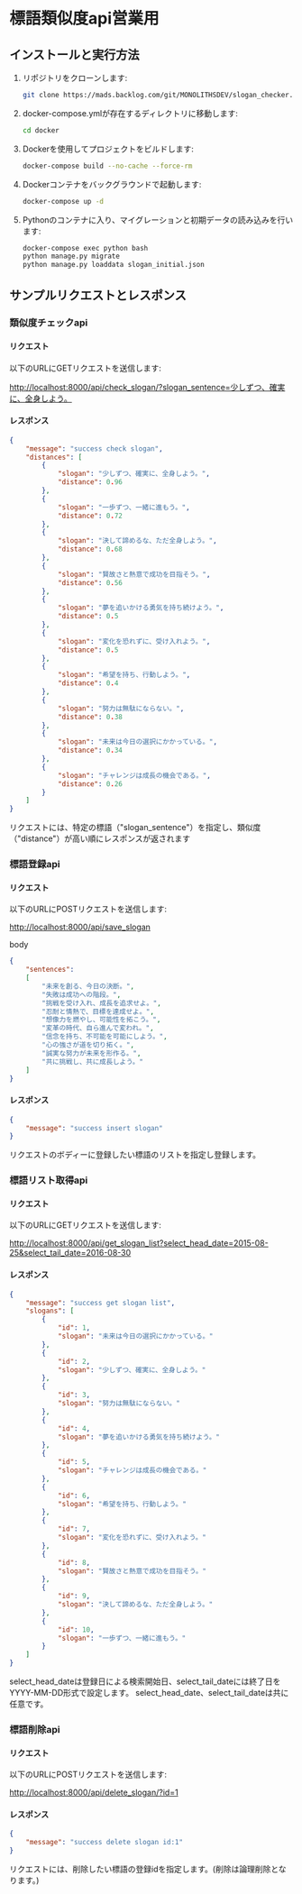 # 標語類似度api営業用

## インストールと実行方法

1. リポジトリをクローンします:

    ```bash
    git clone https://mads.backlog.com/git/MONOLITHSDEV/slogan_checker.git
    ```

2. docker-compose.ymlが存在するディレクトリに移動します:

    ```bash
    cd docker
    ```

3. Dockerを使用してプロジェクトをビルドします:

    ```bash
    docker-compose build --no-cache --force-rm
    ```

4. Dockerコンテナをバックグラウンドで起動します:

    ```bash
    docker-compose up -d
    ```

5. Pythonのコンテナに入り、マイグレーションと初期データの読み込みを行います:

    ```bash
    docker-compose exec python bash
    python manage.py migrate
    python manage.py loaddata slogan_initial.json
    ```

## サンプルリクエストとレスポンス

### 類似度チェックapi

#### リクエスト

以下のURLにGETリクエストを送信します:

<http://localhost:8000/api/check_slogan/?slogan_sentence=少しずつ、確実に、全身しよう。>

#### レスポンス

```json
{
    "message": "success check slogan",
    "distances": [
        {
            "slogan": "少しずつ、確実に、全身しよう。",
            "distance": 0.96
        },
        {
            "slogan": "一歩ずつ、一緒に進もう。",
            "distance": 0.72
        },
        {
            "slogan": "決して諦めるな、ただ全身しよう。",
            "distance": 0.68
        },
        {
            "slogan": "賢故さと熱意で成功を目指そう。",
            "distance": 0.56
        },
        {
            "slogan": "夢を追いかける勇気を持ち続けよう。",
            "distance": 0.5
        },
        {
            "slogan": "変化を恐れずに、受け入れよう。",
            "distance": 0.5
        },
        {
            "slogan": "希望を持ち、行動しよう。",
            "distance": 0.4
        },
        {
            "slogan": "努力は無駄にならない。",
            "distance": 0.38
        },
        {
            "slogan": "未来は今日の選択にかかっている。",
            "distance": 0.34
        },
        {
            "slogan": "チャレンジは成長の機会である。",
            "distance": 0.26
        }
    ]
}
```

リクエストには、特定の標語（"slogan_sentence"）を指定し、類似度（"distance"）が高い順にレスポンスが返されます

### 標語登録api

#### リクエスト

以下のURLにPOSTリクエストを送信します:

<http://localhost:8000/api/save_slogan>

body

```json
{
    "sentences": 
    [
        "未来を創る、今日の決断。",
        "失敗は成功への階段。",
        "挑戦を受け入れ、成長を追求せよ。",
        "忍耐と情熱で、目標を達成せよ。",
        "想像力を燃やし、可能性を拓こう。",
        "変革の時代、自ら進んで変われ。",
        "信念を持ち、不可能を可能にしよう。",
        "心の強さが道を切り拓く。",
        "誠実な努力が未来を形作る。",
        "共に挑戦し、共に成長しよう。"
    ]
}
```

#### レスポンス

```json
{
    "message": "success insert slogan"
}
```

リクエストのボディーに登録したい標語のリストを指定し登録します。

### 標語リスト取得api

#### リクエスト

以下のURLにGETリクエストを送信します:

<http://localhost:8000/api/get_slogan_list?select_head_date=2015-08-25&select_tail_date=2016-08-30>

#### レスポンス

```json
{
    "message": "success get slogan list",
    "slogans": [
        {
            "id": 1,
            "slogan": "未来は今日の選択にかかっている。"
        },
        {
            "id": 2,
            "slogan": "少しずつ、確実に、全身しよう。"
        },
        {
            "id": 3,
            "slogan": "努力は無駄にならない。"
        },
        {
            "id": 4,
            "slogan": "夢を追いかける勇気を持ち続けよう。"
        },
        {
            "id": 5,
            "slogan": "チャレンジは成長の機会である。"
        },
        {
            "id": 6,
            "slogan": "希望を持ち、行動しよう。"
        },
        {
            "id": 7,
            "slogan": "変化を恐れずに、受け入れよう。"
        },
        {
            "id": 8,
            "slogan": "賢故さと熱意で成功を目指そう。"
        },
        {
            "id": 9,
            "slogan": "決して諦めるな、ただ全身しよう。"
        },
        {
            "id": 10,
            "slogan": "一歩ずつ、一緒に進もう。"
        }
    ]
}
```

select_head_dateは登録日による検索開始日、select_tail_dateには終了日をYYYY-MM-DD形式で設定します。
select_head_date、select_tail_dateは共に任意です。

### 標語削除api

#### リクエスト

以下のURLにPOSTリクエストを送信します:

<http://localhost:8000/api/delete_slogan/?id=1>

#### レスポンス

```json
{
    "message": "success delete slogan id:1"
}
```

リクエストには、削除したい標語の登録idを指定します。(削除は論理削除となります。)

